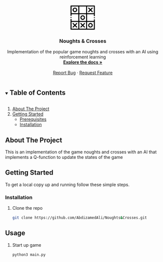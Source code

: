 
<br />
<p align="center">
  <a href="https://github.com/AbdizamedAli/Noughts&Crosses">
    <img src="assets/oxo.png" alt="Logo" width="80" height="80">
  </a>

  <h3 align="center">Noughts & Crosses</h3>

  <p align="center">
    Implementation of the popular game noughts and crosses with an AI using reinforcement learning
    <br />
    <a href="https://github.com/AbdizamedAlipo_name"><strong>Explore the docs »</strong></a>
    <br />
    <br />
    <a href="https://github.com/AbdizamedAlipo_name/issues">Report Bug</a>
    ·
    <a href="https://github.com/AbdizamedAli/Noughts&Crosses/issues">Request Feature</a>
  </p>
</p>



<!-- TABLE OF CONTENTS -->
<details open="open">
  <summary><h2 style="display: inline-block">Table of Contents</h2></summary>
  <ol>
    <li>
      <a href="#about-the-project">About The Project</a>
      <ul>
      </ul>
    </li>
    <li>
      <a href="#getting-started">Getting Started</a>
      <ul>
        <li><a href="#prerequisites">Prerequisites</a></li>
        <li><a href="#installation">Installation</a></li>
      </ul>
    </li>
  </ol>
</details>



<!-- ABOUT THE PROJECT -->
## About The Project
This is an implementation of the game noughts and crosses with an AI that implements a Q-function to update the states of the game


<!-- GETTING STARTED -->
## Getting Started

To get a local copy up and running follow these simple steps.

### Installation

1. Clone the repo
   ```sh
   git clone https://github.com/AbdizamedAli/Noughts&Crosses.git
   ```


## Usage
1. Start up game 
   ```sh
   python3 main.py
   ```


